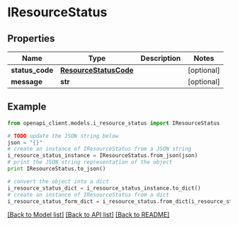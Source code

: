 # IResourceStatus


## Properties

Name | Type | Description | Notes
------------ | ------------- | ------------- | -------------
**status_code** | [**ResourceStatusCode**](ResourceStatusCode.md) |  | [optional] 
**message** | **str** |  | [optional] 

## Example

```python
from openapi_client.models.i_resource_status import IResourceStatus

# TODO update the JSON string below
json = "{}"
# create an instance of IResourceStatus from a JSON string
i_resource_status_instance = IResourceStatus.from_json(json)
# print the JSON string representation of the object
print IResourceStatus.to_json()

# convert the object into a dict
i_resource_status_dict = i_resource_status_instance.to_dict()
# create an instance of IResourceStatus from a dict
i_resource_status_form_dict = i_resource_status.from_dict(i_resource_status_dict)
```
[[Back to Model list]](../README.md#documentation-for-models) [[Back to API list]](../README.md#documentation-for-api-endpoints) [[Back to README]](../README.md)


